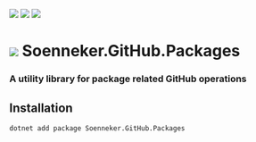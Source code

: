 [![](https://img.shields.io/nuget/v/soenneker.github.packages.svg?style=for-the-badge)](https://www.nuget.org/packages/soenneker.github.packages/)
[![](https://img.shields.io/github/actions/workflow/status/soenneker/soenneker.github.packages/publish-package.yml?style=for-the-badge)](https://github.com/soenneker/soenneker.github.packages/actions/workflows/publish-package.yml)
[![](https://img.shields.io/nuget/dt/soenneker.github.packages.svg?style=for-the-badge)](https://www.nuget.org/packages/soenneker.github.packages/)

# ![](https://user-images.githubusercontent.com/4441470/224455560-91ed3ee7-f510-4041-a8d2-3fc093025112.png) Soenneker.GitHub.Packages
### A utility library for package related GitHub operations

## Installation

```
dotnet add package Soenneker.GitHub.Packages
```
